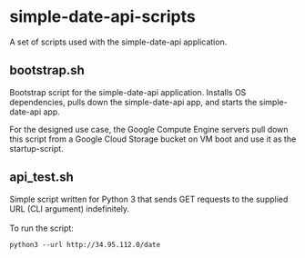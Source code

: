 # simple-date-api-scripts
A set of scripts used with the simple-date-api application.

## bootstrap.sh
Bootstrap script for the simple-date-api application. Installs OS dependencies, pulls down the simple-date-api app,
and starts the simple-date-api app. <br>

For the designed use case, the Google Compute Engine servers pull down this script from a Google Cloud Storage bucket on
VM boot and use it as the startup-script.

## api_test.sh
Simple script written for Python 3 that sends GET requests to the supplied URL (CLI argument) indefinitely. <br> <br>
To run the script:
```
python3 --url http://34.95.112.0/date
```

